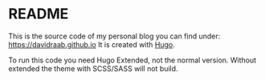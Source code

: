 # README

This is the source code of my personal blog you can find under: https://davidraab.github.io
It is created with [Hugo](https://gohugo.io/).

To run this code you need Hugo Extended, not the normal version. Without extended the theme
with SCSS/SASS will not build.
